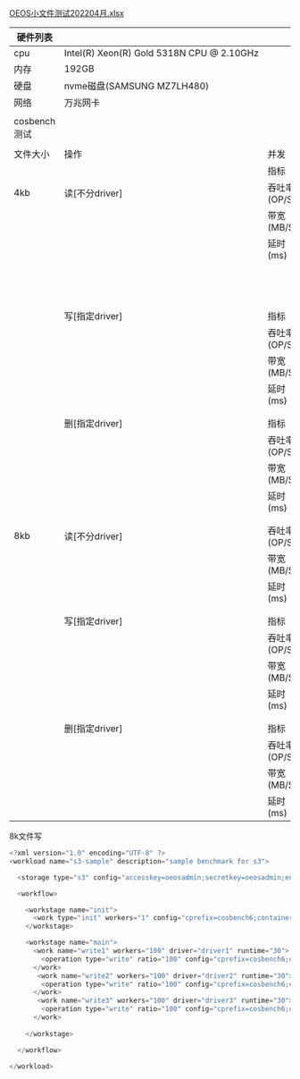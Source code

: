 

[OEOS小文件测试202204月.xlsx](attachments/WEBRESOURCE11ef36b41c8af7e70a99e43f399b39bcOEOS小文件测试202204月.xlsx)



| 硬件列表 |  |  |  |  |  |  |  |  |  |  |  |  |  |
| - | - | - | - | - | - | - | - | - | - | - | - | - | - |
| cpu | Intel(R) Xeon(R) Gold 5318N CPU @ 2.10GHz |  |  |  |  |  |  |  |  |  |  |  |  |
| 内存 | 192GB |  |  |  |  |  |  |  |  |  |  |  |  |
| 硬盘 | nvme磁盘(SAMSUNG MZ7LH480) |  |  |  |  |  |  |  |  |  |  |  |  |
| 网络 | 万兆网卡  |  |  |  |  |  |  |  |  |  |  |  |  |
|  |  |  |  |  |  |  |  |  |  |  |  |  |  |
| cosbench测试 |  |  |  |  |  |  |  |  |  |  |  |  |  |
|  |  |  |  |  |  |  |  |  |  |  |  |  |  |
| 文件大小 | 操作 | 并发 | 300 | 400 | 500 | 600 | 700 | 800 | 900 | 1000 |  |  |  |
|  |  | 指标 |  |  |  |  |  |  |  |  |  |  |  |
| 4kb | 读[不分driver] | 吞吐率(OP/S) | 51047.51 | 50620.38 | 49576.86 | 51610.36 | 48877.53 | 47265.83 | 49934.92 | 49624.84 |  |  |  |
|  |  | 带宽(MB/S) | 204.28 | 202.48 | 198.31 | 206.44 | 195.51 | 189.06 | 199.74 | 198.5 |  |  |  |
|  |  | 延时(ms) | 5.87 | 7.9 | 10.08 | 11.62 | 14.32 | 16.92 | 18.02 | 20.15 |  |  |  |
|  |  |  |  |  |  |  |  |  |  |  |  |  | 3节点minio |
|  |  |  |  |  |  |  |  |  |  |  |  |  | 300并发 |
|  | 写[指定driver] | 指标 |  |  |  |  |  |  |  |  |  |  |  |
|  |  | 吞吐率(OP/S) | 6349.31 |  |  | 7599.28 |  |  | 7278.75 |  |  |  | 1785.34 |
|  |  | 带宽(MB/S) | 25.4 |  |  | 30.39 |  |  | 29.12 |  |  |  | 7.14 |
|  |  | 延时(ms) | 47.18 |  |  | 79.69 |  |  | 123.93 |  |  |  | 167.96 |
|  |  |  |  |  |  |  |  |  |  |  |  |  |  |
|  |  |  |  |  |  |  |  |  |  |  |  |  |  |
|  | 删[指定driver] | 指标 |  |  |  |  |  |  |  |  |  |  |  |
|  |  | 吞吐率(OP/S) | 39815.9 |  |  | 49076.6 |  |  | 56434.45 |  |  |  |  |
|  |  | 带宽(MB/S) | 0 |  |  | 0 |  |  | 0 |  |  |  |  |
|  |  | 延时(ms) | 7.54 |  |  | 12.28 |  |  | 15.97 |  |  |  |  |
|  |  |  |  |  |  |  |  |  |  |  |  |  |  |
|  |  |  |  |  |  |  |  |  |  |  |  |  |  |
| 8kb | 读[不分driver] | 吞吐率(OP/S) | 38675.21 |  |  | 38166.05 |  |  | 38409.45 |  |  |  |  |
|  |  | 带宽(MB/S) | 309.4 |  |  | 305.32 |  |  | 307.28 |  |  |  |  |
|  |  | 延时(ms) | 7.76 |  |  | 15.78 |  |  | 23.47 |  |  |  |  |
|  |  |  |  |  |  |  |  |  |  |  |  |  |  |
|  |  |  |  |  |  |  |  |  |  |  |  |  |  |
|  | 写[指定driver] | 指标 |  |  |  |  |  |  |  |  |  |  |  |
|  |  | 吞吐率(OP/S) | 6678.77 |  |  | 8389.11 |  |  | 9100.91 |  |  |  |  |
|  |  | 带宽(MB/S) | 53.43 |  |  | 67.12 |  |  | 72.81 |  |  |  |  |
|  |  | 延时(ms) | 45.03 |  |  | 71.9 |  |  | 101.4 |  |  |  |  |
|  |  |  |  |  |  |  |  |  |  |  |  |  |  |
|  |  |  |  |  |  |  |  |  |  |  |  |  |  |
|  | 删[指定driver] | 指标 |  |  |  |  |  |  |  |  |  |  |  |
|  |  | 吞吐率(OP/S) | 47692.17 |  |  | 52251.96 |  |  | 45408.52 |  |  |  |  |
|  |  | 带宽(MB/S) | 0 |  |  | 0 |  |  | 0 |  |  |  |  |
|  |  | 延时(ms) | 6.3 |  |  | 11.57 |  |  | 19.85 |  |  |  |  |




8k文件写

```javascript
<?xml version="1.0" encoding="UTF-8" ?>
<workload name="s3-sample" description="sample benchmark for s3">

  <storage type="s3" config="accesskey=oeosadmin;secretkey=oeosadmin;endpoint=http://oeos.com:19003;path_style_access=true" />

  <workflow>

    <workstage name="init">
      <work type="init" workers="1" config="cprefix=cosbench6;containers=r(1,3)" />
    </workstage>

    <workstage name="main">
      <work name="write1" workers="100" driver="driver1" runtime="30">
        <operation type="write" ratio="100" config="cprefix=cosbench6;containers=u(1,1);objects=s(1,50000);sizes=c(8)KB" />
      </work>
       <work name="write2" workers="100" driver="driver2" runtime="30">
        <operation type="write" ratio="100" config="cprefix=cosbench6;containers=u(2,2);objects=s(1,50000);sizes=c(8)KB" />
      </work>
       <work name="write3" workers="100" driver="driver3" runtime="30">
        <operation type="write" ratio="100" config="cprefix=cosbench6;containers=u(3,3);objects=s(1,50000);sizes=c(8)KB" />
      </work>
      
    </workstage>

  </workflow>

</workload>
```

